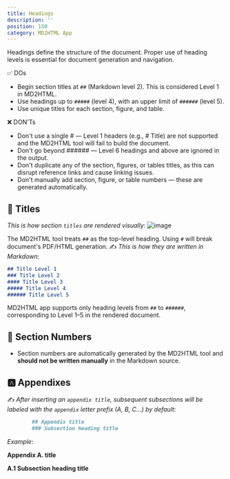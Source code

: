 ```yaml
---
title: Headings
description: ''
position: 130
category: MD2HTML App
---
```

Headings define the structure of the document. Proper use of heading levels is essential for document generation and navigation.

✅ DOs
* Begin section titles at `##` (Markdown level 2). This is considered Level 1 in MD2HTML.
* Use headings up to `#####` (level 4), with an upper limit of `######` (level 5).
* Use unique titles for each section, figure, and table.

❌ DON'Ts
* Don't use a single # — Level 1 headers (e.g., # Title) are not supported and the MD2HTML tool will fail to build the document.
* Don't go beyond ###### — Level 6 headings and above are ignored in the output.
* Don't duplicate any of the section, figures, or tables titles, as this can disrupt reference links and cause linking issues.
* Don't manually add section, figure, or table numbers — these are generated automatically.

## 📂 Titles
*This is how section `titles` are rendered visually*:
![image](https://user-images.githubusercontent.com/3258579/124534360-f6dfec80-ddc8-11eb-8735-db82b5d5cb41.png)

<alert> The MD2HTML tool treats `##` as the top-level heading. Using `#` will break document's PDF/HTML generation.</alert>
✍️ *This is how they are written in Markdown*:

```md
## Title Level 1
### Title Level 2
#### Title Level 3
##### Title Level 4
###### Title Level 5
```

<alert> MD2HTML app supports only heading levels from `##` to `######`, corresponding to Level 1–5 in the rendered document.</alert>

## 🔢 Section Numbers
* Section numbers are automatically generated by the MD2HTML tool and **should not be written manually** in the Markdown source.

## 🅰️ Appendixes

✍️  *After inserting an `appendix title`, subsequent subsections  will be labeled with the `appendix` letter prefix (A, B, C…) by default*:

```md
        ## Appendix title
        ### Subsection heading title
```
*Example*:

**Appendix A. title**

**A.1 Subsection heading title**

